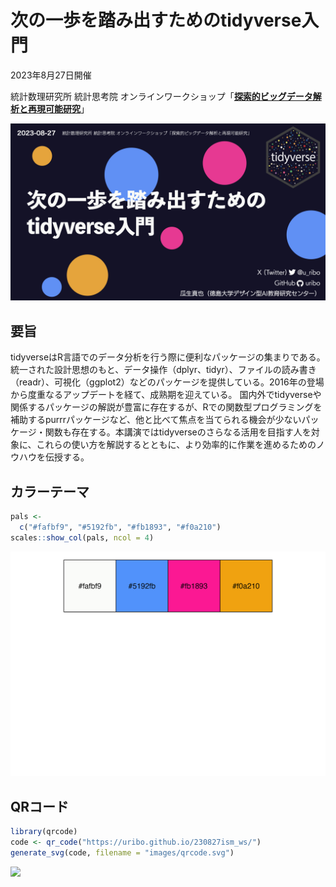 # 次の一歩を踏み出すためのtidyverse入門

2023年8月27日開催

統計数理研究所 統計思考院
オンラインワークショップ「[**探索的ビッグデータ解析と再現可能研究**](https://sites.google.com/view/ws-ebda-rr-2023/)」

<img src="images/cover.jpeg" data-fig-align="center" />

## 要旨

tidyverseはR言語でのデータ分析を行う際に便利なパッケージの集まりである。
統一された設計思想のもと、データ操作（dplyr、tidyr）、ファイルの読み書き（readr）、可視化（ggplot2）などのパッケージを提供している。2016年の登場から度重なるアップデートを経て、成熟期を迎えている。
国内外でtidyverseや関係するパッケージの解説が豊富に存在するが、Rでの関数型プログラミングを補助するpurrrパッケージなど、他と比べて焦点を当てられる機会が少ないパッケージ・関数も存在する。本講演ではtidyverseのさらなる活用を目指す人を対象に、これらの使い方を解説するとともに、より効率的に作業を進めるためのノウハウを伝授する。

## カラーテーマ

``` r
pals <- 
  c("#fafbf9", "#5192fb", "#fb1893", "#f0a210")
scales::show_col(pals, ncol = 4)
```

![](README_files/figure-commonmark/unnamed-chunk-1-1.png)

## QRコード

``` r
library(qrcode)
code <- qr_code("https://uribo.github.io/230827ism_ws/")
generate_svg(code, filename = "images/qrcode.svg")
```

![](images/qrcode.svg)
